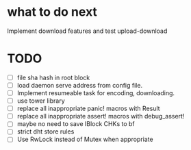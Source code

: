 # what to do next
Implement download features and test upload-download

# TODO
- [ ] file sha hash in root block
- [ ] load daemon serve address from config file.
- [ ] Implement resumeable task for encoding, downloading.
- [ ] use tower library
- [ ] replace all inappropriate panic! macros with Result<T>
- [ ] replace all inappropriate assert! macros with debug_assert!
- [ ] maybe no need to save IBlock CHKs to bf
- [ ] strict dht store rules
- [ ] Use RwLock instead of Mutex when appropriate
